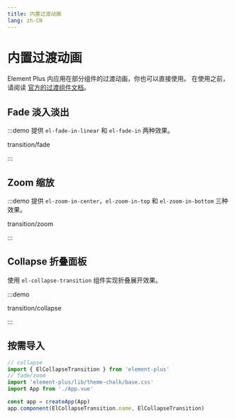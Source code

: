 ```yaml
---
title: 内置过渡动画
lang: zh-CN
---
```


# 内置过渡动画

Element Plus 内应用在部分组件的过渡动画，你也可以直接使用。 在使用之前，请阅读 [官方的过渡组件文档](https://vuejs.org/guide/built-ins/transition.html)。

## Fade 淡入淡出

:::demo 提供 `el-fade-in-linear` 和 `el-fade-in` 两种效果。

transition/fade

:::

## Zoom 缩放

:::demo 提供 `el-zoom-in-center`，`el-zoom-in-top` 和 `el-zoom-in-bottom` 三种效果。

transition/zoom

:::

## Collapse 折叠面板

使用 `el-collapse-transition` 组件实现折叠展开效果。

:::demo

transition/collapse

:::

## 按需导入

```ts
// collapse
import { ElCollapseTransition } from 'element-plus'
// fade/zoom
import 'element-plus/lib/theme-chalk/base.css'
import App from './App.vue'

const app = createApp(App)
app.component(ElCollapseTransition.name, ElCollapseTransition)
```
